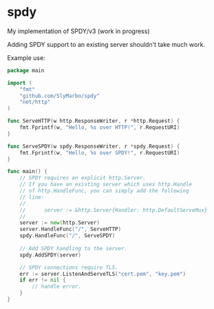 spdy
====

My implementation of SPDY/v3 (work in progress)

Adding SPDY support to an existing server shouldn't take much work.

Example use:
```go
package main

import (
	"fmt"
	"github.com/SlyMarbo/spdy"
	"net/http"
)

func ServeHTTP(w http.ResponseWriter, r *http.Request) {
	fmt.Fprintf(w, "Hello, %s over HTTP!", r.RequestURI)
}

func ServeSPDY(w spdy.ResponseWriter, r *spdy.Request) {
	fmt.Fprintf(w, "Hello, %s over SPDY!", r.RequestURI)
}

func main() {
	// SPDY requires an explicit http.Server.
	// If you have an existing server which uses http.Handle
	// of http.HandleFunc, you can simply add the following
	// line:
	//
	//		server := &http.Server{Handler: http.DefaultServeMux}
	//
	server := new(http.Server)
	server.HandleFunc("/", ServeHTTP)
	spdy.HandleFunc("/", ServeSPDY)
	
	// Add SPDY handling to the server.
	spdy.AddSPDY(server)

	// SPDY connections require TLS.
	err := server.ListenAndServeTLS("cert.pem", "key.pem")
	if err != nil {
		// handle error.
	}
}
```
